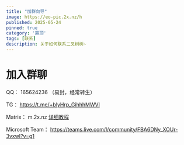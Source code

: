 ```yaml
---
title: "加群向导"
image: https://eo-pic.2x.nz/h
published: 2025-05-24
pinned: true
category: '置顶'
tags: [联系]
description: 关于如何联系二叉树树~
---
```


# 加入群聊

QQ： 165624236 （易封，经常转生）

TG： https://t.me/+blyHrp_GihhhMWVl

Matrix： m.2x.nz [详细教程](/posts/element/)

Microsoft Team： https://teams.live.com/l/community/FBA6DNy_XOUr-3vxwI?v=g1